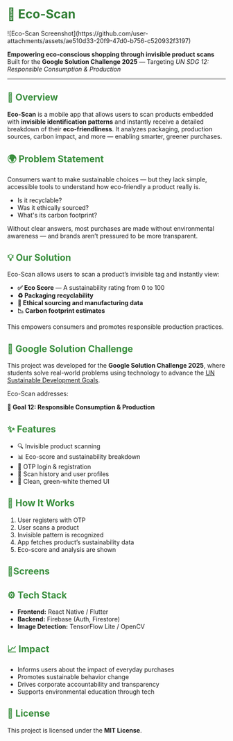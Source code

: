 
  <h1 style="color: #2e7d32;">🌿 Eco-Scan</h1>
![Eco-Scan Screenshot](https://github.com/user-attachments/assets/ae510d33-20f9-47d0-b756-c520932f3197)

  <p><strong>Empowering eco-conscious shopping through invisible product scans</strong><br>
  Built for the <strong>Google Solution Challenge 2025</strong> — Targeting <em>UN SDG 12: Responsible Consumption & Production</em></p>

  <hr>

  <h2 style="color: #388e3c;">📘 Overview</h2>
  <p><strong>Eco-Scan</strong> is a mobile app that allows users to scan products embedded with <strong>invisible identification patterns</strong> and instantly receive a detailed breakdown of their <strong>eco-friendliness</strong>. It analyzes packaging, production sources, carbon impact, and more — enabling smarter, greener purchases.</p>

  <h2 style="color: #388e3c;">🌍 Problem Statement</h2>
  <p>Consumers want to make sustainable choices — but they lack simple, accessible tools to understand how eco-friendly a product really is.</p>
  <ul>
    <li>Is it recyclable?</li>
    <li>Was it ethically sourced?</li>
    <li>What's its carbon footprint?</li>
  </ul>
  <p>Without clear answers, most purchases are made without environmental awareness — and brands aren’t pressured to be more transparent.</p>

  <h2 style="color: #388e3c;">💡 Our Solution</h2>
  <p>Eco-Scan allows users to scan a product’s invisible tag and instantly view:</p>
  <ul>
    <li><strong>✅ Eco Score</strong> — A sustainability rating from 0 to 100</li>
    <li><strong>♻️ Packaging recyclability</strong></li>
    <li><strong>🌱 Ethical sourcing and manufacturing data</strong></li>
    <li><strong>📉 Carbon footprint estimates</strong></li>
  </ul>
  <p>This empowers consumers and promotes responsible production practices.</p>

  <h2 style="color: #388e3c;">🎯 Google Solution Challenge</h2>
  <p>This project was developed for the <strong>Google Solution Challenge 2025</strong>, where students solve real-world problems using technology to advance the <a href="https://sdgs.un.org/goals" target="_blank">UN Sustainable Development Goals</a>.</p>
  <p>Eco-Scan addresses:</p>
  <p><strong>🎯 Goal 12: Responsible Consumption & Production</strong></p>

  <h2 style="color: #388e3c;">✨ Features</h2>
  <ul>
    <li>🔍 Invisible product scanning</li>
    <li>📊 Eco-score and sustainability breakdown</li>
    <li>🔐 OTP login & registration</li>
    <li>🧾 Scan history and user profiles</li>
    <li>🎨 Clean, green-white themed UI</li>
  </ul>

  <h2 style="color: #388e3c;">🔎 How It Works</h2>
  <ol>
    <li>User registers with OTP</li>
    <li>User scans a product</li>
    <li>Invisible pattern is recognized</li>
    <li>App fetches product’s sustainability data</li>
    <li>Eco-score and analysis are shown</li>
  </ol>

  <h2 style="color: #388e3c;">🎨Screens</h2>

  <h2 style="color: #388e3c;">⚙️ Tech Stack</h2>
  <ul>
    <li><strong>Frontend:</strong> React Native / Flutter</li>
    <li><strong>Backend:</strong> Firebase (Auth, Firestore)</li>
    <li><strong>Image Detection:</strong> TensorFlow Lite / OpenCV</li>
  </ul>

  <h2 style="color: #388e3c;">📈 Impact</h2>
  <ul>
    <li>Informs users about the impact of everyday purchases</li>
    <li>Promotes sustainable behavior change</li>
    <li>Drives corporate accountability and transparency</li>
    <li>Supports environmental education through tech</li>
  </ul>


  <h2 style="color: #388e3c;">📄 License</h2>
  <p>This project is licensed under the <strong>MIT License</strong>.</p>
</div>
